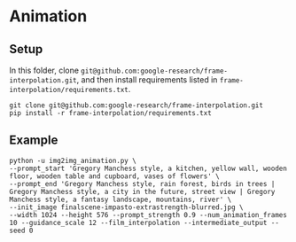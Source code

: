 # Animation

## Setup

In this folder, clone `git@github.com:google-research/frame-interpolation.git`, and then install requirements listed in `frame-interpolation/requirements.txt`.
```
git clone git@github.com:google-research/frame-interpolation.git
pip install -r frame-interpolation/requirements.txt
```

## Example

```
python -u img2img_animation.py \
--prompt_start 'Gregory Manchess style, a kitchen, yellow wall, wooden floor, wooden table and cupboard, vases of flowers' \
--prompt_end 'Gregory Manchess style, rain forest, birds in trees | Gregory Manchess style, a city in the future, street view | Gregory Manchess style, a fantasy landscape, mountains, river' \
--init_image finalscene-impasto-extrastrength-blurred.jpg \
--width 1024 --height 576 --prompt_strength 0.9 --num_animation_frames 10 --guidance_scale 12 --film_interpolation --intermediate_output --seed 0
```
